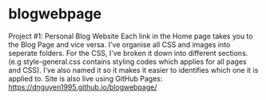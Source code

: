 # blogwebpage

Project #1: Personal Blog Website
Each link in the Home page takes you to the Blog Page and vice versa.
I've organise all CSS and images into seperate folders.
For the CSS, I've broken it down into different sections.
(e.g style-general.css contains styling codes which applies for all pages and CSS).
I've also named it so it makes it easier to identifies which one it is applied to.
Site is also live using GitHub Pages: https://dnguyen1995.github.io/blogwebpage/

